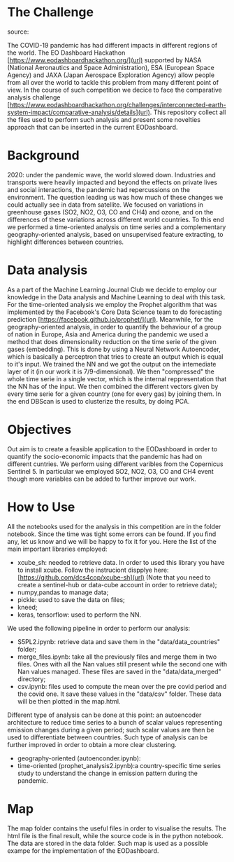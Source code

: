 # The Challenge
source: 

The COVID-19 pandemic has had different impacts in different regions of the world. The EO Dashboard Hackathon [https://www.eodashboardhackathon.org/](url) supported by NASA (National Aeronautics and Space Administration), ESA (European Space Agency) and JAXA (Japan Aerospace Exploration Agency) allow  people from all over the world to tackle this problem from many different point of view. In the course of such competition we decice to face the comparative analysis challenge [https://www.eodashboardhackathon.org/challenges/interconnected-earth-system-impact/comparative-analysis/details](url). This repository collect all the files used to perform such analysis and present some novelties approach that can be inserted in the current EODashboard.

# Background
2020: under the pandemic wave, the world slowed down. Industries and transports were heavily impacted and beyond the effects on private lives and social interactions, the pandemic had repercussions on the environment. The question leading us was how much of these changes we could actually see in data from satellite. We focused on variations in greenhouse gases (SO2, NO2, O3, CO and CH4) and ozone, and on the differences of these variations across different world countries. To this end we performed a time-oriented analysis on time series and a complementary geography-oriented analysis, based on unsupervised feature extracting, to highlight differences between countries.

# Data analysis
As a part of the Machine Learning Journal Club we decide to employ our knowledge in the Data analysis and Machine Learning to deal with this task. For the time-oriented analysis we employ the Prophet algorithm that was implemented by the Facebook's Core Data Science team to do forecasting prediction [https://facebook.github.io/prophet/](url). Meanwhile, for the geography-oriented analysis, in order to quantify the behaviour of a group of nation in Europe, Asia and America during the pandemic we used a method that does dimensionality reduction on the time serie of the given gases (embedding). This is done by using a Neural Network Autoencoder, which is basically a perceptron that tries to create an output which is equal to it's input. We trained the NN and we got the output on the intemediate layer of it (in our work it is 7/9-dimensional).  We then "compressed" the whole time serie in a single vector, which is the internal reppresentation that the NN has of the input. We then combined the different vectors given by every time serie for a given country (one for every gas) by joining them. In the end DBScan is used to clusterize the results, by doing PCA.

# Objectives
Out aim is to create a feasible application to the EODashboard in order to quantify the socio-economic impacts that the pandemic has had on different cuntries. We perform using different varibles from the Copernicus Sentinel 5. In particular we employed SO2, NO2, O3, CO and CH4 event though more variables can be added to further improve our work.

# How to Use

All the notebooks used for the analysis in this competition are in the folder notebook. Since the time was tight some errors can be found. If you find any, let us know and we will be happy to fix it for you. 
Here the list of the main important libraries employed:
- xcube_sh: needed to retrieve data. In order to used this library you have to install xcube. Follow the instruciont dispplye here: [https://github.com/dcs4cop/xcube-sh](url) (Note that you need to create a sentinel-hub or data-cube account in order to retrieve data);
- numpy,pandas to manage data;
- pickle: used to save the data on files;
- kneed;
- keras, tensorflow: used to perform the NN.

We used the following pipeline in order to perform our analysis:
- S5PL2.ipynb: retrieve data and save them in the "data/data_countries" folder;
- merge_files.ipynb: take all the previously files and merge them in two files. Ones with all the Nan values still present while the second one with Nan values managed. These files are saved in the "data/data_merged" directory;
- csv.ipynb: files used to compute the mean over the pre covid period and the covid one. It save these values in the "data/csv" folder. These data will be then plotted in the map.html.
 
Different type of analysis can be done at this point: an autoencoder architecture to reduce time series to a bunch of scalar values representing emission changes during a given period; such scalar values are then be used to differentiate between countries. Such type of analysis can be further improved in order to obtain a more clear clustering.
- geography-oriented (autoenconder.ipynb):
- time-oriented (prophet_analysis2.ipynb):a country-specific time series study to understand the change in emission pattern during the pandemic.

# Map

The map folder contains the useful files in order to visualise the results. The html file is the final result, while the source code is in the python notebook. The data are stored in the data folder. Such map is used as a possible exampe for the implementation of the EODashboard. 
